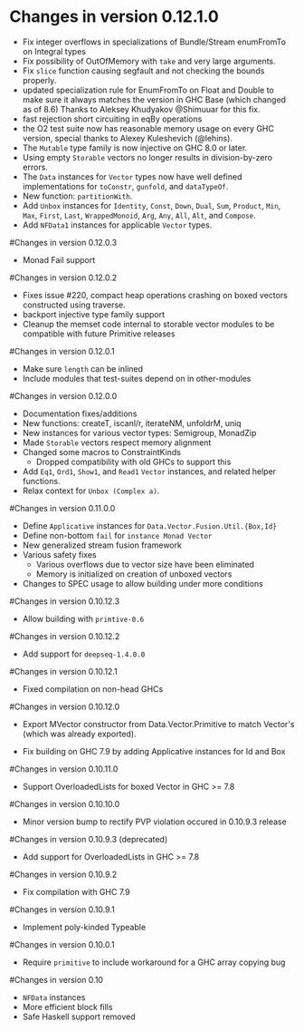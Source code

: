 # Changes in version 0.12.1.0
 * Fix integer overflows in specializations of Bundle/Stream enumFromTo on Integral types
 * Fix possibility of OutOfMemory with `take` and very large arguments.
 * Fix `slice` function causing segfault and not checking the bounds properly.
 * updated specialization rule for EnumFromTo on Float and Double
  to make sure it always matches the version in GHC Base (which changed as of 8.6)
  Thanks to Aleksey Khudyakov @Shimuuar for this fix.
 * fast rejection short circuiting in eqBy operations
 * the O2 test suite now has reasonable memory usage on every GHC version,
    special thanks to Alexey Kuleshevich (@lehins).
 * The `Mutable` type family is now injective on GHC 8.0 or later.
 * Using empty `Storable` vectors no longer results in division-by-zero
   errors.
 * The `Data` instances for `Vector` types now have well defined
   implementations for `toConstr`, `gunfold`, and `dataTypeOf`.
 * New function: `partitionWith`.
 * Add `Unbox` instances for `Identity`, `Const`, `Down`, `Dual`, `Sum`,
   `Product`, `Min`, `Max`, `First`, `Last`, `WrappedMonoid`, `Arg`, `Any`,
   `All`, `Alt`, and `Compose`.
 * Add `NFData1` instances for applicable `Vector` types.

#Changes in version 0.12.0.3
  * Monad Fail support

#Changes in version 0.12.0.2
  * Fixes issue #220, compact heap operations crashing on boxed vectors constructed
    using traverse.
  * backport injective type family support
  * Cleanup the memset code internal to storable vector modules to be
    compatible with future Primitive releases


#Changes in version 0.12.0.1

 * Make sure `length` can be inlined
 * Include modules that test-suites depend on in other-modules

#Changes in version 0.12.0.0

 * Documentation fixes/additions
 * New functions: createT, iscanl/r, iterateNM, unfoldrM, uniq
 * New instances for various vector types: Semigroup, MonadZip
 * Made `Storable` vectors respect memory alignment
 * Changed some macros to ConstraintKinds
   - Dropped compatibility with old GHCs to support this
 * Add `Eq1`, `Ord1`, `Show1`, and `Read1` `Vector` instances, and related
   helper functions.
 * Relax context for `Unbox (Complex a)`.

#Changes in version 0.11.0.0

 * Define `Applicative` instances for `Data.Vector.Fusion.Util.{Box,Id}`
 * Define non-bottom `fail` for `instance Monad Vector`
 * New generalized stream fusion framework
 * Various safety fixes
   - Various overflows due to vector size have been eliminated
   - Memory is initialized on creation of unboxed vectors
 * Changes to SPEC usage to allow building under more conditions

#Changes in version 0.10.12.3

 * Allow building with `primtive-0.6`

#Changes in version 0.10.12.2

 * Add support for `deepseq-1.4.0.0`

#Changes in version 0.10.12.1

 * Fixed compilation on non-head GHCs

#Changes in version 0.10.12.0

 * Export MVector constructor from Data.Vector.Primitive to match Vector's
   (which was already exported).

 * Fix building on GHC 7.9 by adding Applicative instances for Id and Box

#Changes in version 0.10.11.0

 * Support OverloadedLists for boxed Vector in GHC >= 7.8

#Changes in version 0.10.10.0

 * Minor version bump to rectify PVP violation occured in 0.10.9.3 release

#Changes in version 0.10.9.3 (deprecated)

 * Add support for OverloadedLists in GHC >= 7.8

#Changes in version 0.10.9.2

 * Fix compilation with GHC 7.9

#Changes in version 0.10.9.1

 * Implement poly-kinded Typeable

#Changes in version 0.10.0.1

 * Require `primitive` to include workaround for a GHC array copying bug

#Changes in version 0.10

 * `NFData` instances
 * More efficient block fills
 * Safe Haskell support removed
